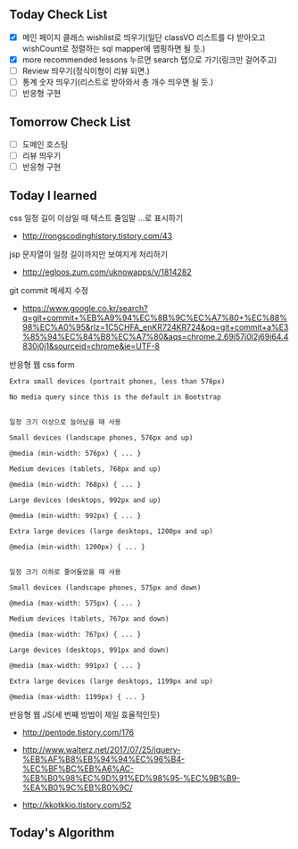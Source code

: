 ## Today Check List

- [x] 메인 페이지 클래스 wishlist로 띄우기(일단 classVO 리스트를 다 받아오고 wishCount로 정렬하는 sql mapper에 맵핑하면 될 듯.)
- [x] more recommended lessons 누르면 search 탭으로 가기(링크만 걸어주고)
- [ ] Review 띄우기(정식이형이 리뷰 되면.)
- [ ] 통계 숫자 띄우기(리스트로 받아와서 총 개수 띄우면 될 듯.)
- [ ] 반응형 구현

## Tomorrow Check List

- [ ] 도메인 호스팅
- [ ] 리뷰 띄우기
- [ ] 반응형 구현

## Today I learned

css 일정 길이 이상일 때 텍스트 줄임말 …로 표시하기

* http://rongscodinghistory.tistory.com/43

jsp 문자열이 일정 길이까지만 보여지게 처리하기

* http://egloos.zum.com/uknowapps/v/1814282

git commit 메세지 수정

* https://www.google.co.kr/search?q=git+commit+%EB%A9%94%EC%8B%9C%EC%A7%80+%EC%88%98%EC%A0%95&rlz=1C5CHFA_enKR724KR724&oq=git+commit+a%E3%85%94%EC%84%B8%EC%A7%80&aqs=chrome.2.69i57j0l2j69i64.4830j0j1&sourceid=chrome&ie=UTF-8



반응형 웹 css form

```
Extra small devices (portrait phones, less than 576px)

No media query since this is the default in Bootstrap


일정 크기 이상으로 늘어났을 때 사용

Small devices (landscape phones, 576px and up)

@media (min-width: 576px) { ... }

Medium devices (tablets, 768px and up)

@media (min-width: 768px) { ... }

Large devices (desktops, 992px and up)

@media (min-width: 992px) { ... }

Extra large devices (large desktops, 1200px and up)

@media (min-width: 1200px) { ... } 


일정 크기 이하로 줄어들었을 때 사용

Small devices (landscape phones, 575px and down)

@media (max-width: 575px) { ... }

Medium devices (tablets, 767px and down)

@media (max-width: 767px) { ... }

Large devices (desktops, 991px and down)

@media (max-width: 991px) { ... }

Extra large devices (large desktops, 1199px and up)

@media (max-width: 1199px) { ... } 
```



반응형 웹 JS(세 번째 방법이 제일 효율적인듯)

* http://pentode.tistory.com/176


* http://www.walterz.net/2017/07/25/jquery-%EB%AF%B8%EB%94%94%EC%96%B4-%EC%BF%BC%EB%A6%AC-%EB%B0%98%EC%9D%91%ED%98%95-%EC%9B%B9-%EA%B0%9C%EB%B0%9C/
* http://kkotkkio.tistory.com/52

## Today's Algorithm

